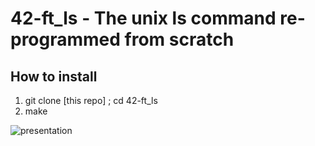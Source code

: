 # 42-ft_ls - The unix ls command re-programmed from scratch

## How to install
1. git clone [this repo] ; cd 42-ft_ls
2. make

![presentation](https://i.imgur.com/9j8Shoc.gif)
